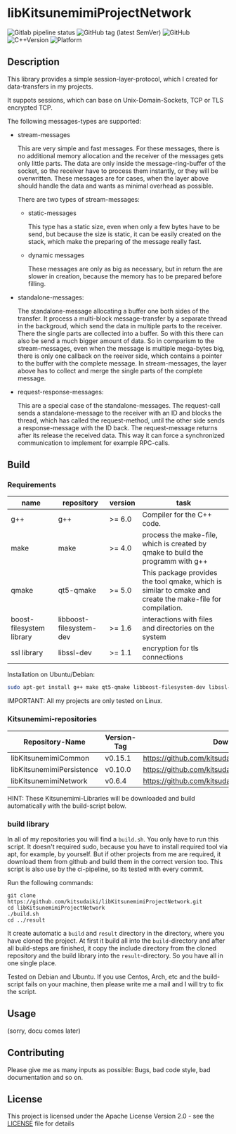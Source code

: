 # libKitsunemimiProjectNetwork

![Gitlab pipeline status](https://img.shields.io/gitlab/pipeline/kitsudaiki/libKitsunemimiProjectNetwork?label=build%20and%20test&style=flat-square)
![GitHub tag (latest SemVer)](https://img.shields.io/github/v/tag/kitsudaiki/libKitsunemimiProjectNetwork?label=version&style=flat-square)
![GitHub](https://img.shields.io/github/license/kitsudaiki/libKitsunemimiProjectNetwork?style=flat-square)
![C++Version](https://img.shields.io/badge/c%2B%2B-14-blue?style=flat-square)
![Platform](https://img.shields.io/badge/platform-Linux--x64-lightgrey?style=flat-square)

## Description

This library provides a simple session-layer-protocol, which I created for data-transfers in my projects. 

It suppots sessions, which can base on Unix-Domain-Sockets, TCP or TLS encrypted TCP.

The following messages-types are supported:

- stream-messages

	This are very simple and fast messages. For these messages, there is no additional memory allocation and the receiver of the messages gets only little parts. The data are only inside the message-ring-buffer of the socket, so the receiver have to process them instantly, or they will be overwritten. These messages are for cases, when the layer above should handle the data and wants as minimal overhead as possible.

	There are two types of stream-messages:

	- static-messages

		This type has a static size, even when only a few bytes have to be send, but because the size is static, it can be easily created on the stack, which make the preparing of the message really fast.

	- dynamic messages

		These messages are only as big as necessary, but in return the are slower in creation, because the memory has to be prepared before filling.

- standalone-messages:

	The standalone-message allocating a buffer one both sides of the transfer. It process a multi-block message-transfer by a separate thread in the backgroud, which send the data in multiple parts to the receiver. There the single parts are collected into a buffer. So with this there can also be send a much bigger amount of data. So in comparism to the stream-messages, even when the message is multiple mega-bytes big, there is only one callback on the reeiver side, which contains a pointer to the buffer with the complete message. In stream-messages, the layer above has to collect and merge the single parts of the complete message.

- request-response-messages:

	This are a special case of the standalone-messages. The request-call sends a standalone-message to the receiver with an ID and blocks the thread, which has called the request-method, until the other side sends a response-message with the ID back. The request-message returns after its release the received data. This way it can force a synchronized communication to implement for example RPC-calls.



## Build

### Requirements

name | repository | version | task
--- | --- | --- | ---
g++ | g++ | >= 6.0 | Compiler for the C++ code.
make | make | >= 4.0 | process the make-file, which is created by qmake to build the programm with g++
qmake | qt5-qmake | >= 5.0 | This package provides the tool qmake, which is similar to cmake and create the make-file for compilation.
boost-filesystem library | libboost-filesystem-dev | >= 1.6 | interactions with files and directories on the system
ssl library | libssl-dev | >= 1.1 | encryption for tls connections

Installation on Ubuntu/Debian:

```bash
sudo apt-get install g++ make qt5-qmake libboost-filesystem-dev libssl-dev
```

IMPORTANT: All my projects are only tested on Linux. 

### Kitsunemimi-repositories

Repository-Name | Version-Tag | Download-Path
--- | --- | ---
libKitsunemimiCommon | v0.15.1 |  https://github.com/kitsudaiki/libKitsunemimiCommon.git
libKitsunemimiPersistence | v0.10.0 |  https://github.com/kitsudaiki/libKitsunemimiPersistence.git
libKitsunemimiNetwork | v0.6.4 |  https://github.com/kitsudaiki/libKitsunemimiNetwork.git

HINT: These Kitsunemimi-Libraries will be downloaded and build automatically with the build-script below.

### build library

In all of my repositories you will find a `build.sh`. You only have to run this script. It doesn't required sudo, because you have to install required tool via apt, for example, by yourself. But if other projects from me are required, it download them from github and build them in the correct version too. This script is also use by the ci-pipeline, so its tested with every commit.


Run the following commands:

```
git clone https://github.com/kitsudaiki/libKitsunemimiProjectNetwork.git
cd libKitsunemimiProjectNetwork
./build.sh
cd ../result
```

It create automatic a `build` and `result` directory in the directory, where you have cloned the project. At first it build all into the `build`-directory and after all build-steps are finished, it copy the include directory from the cloned repository and the build library into the `result`-directory. So you have all in one single place.

Tested on Debian and Ubuntu. If you use Centos, Arch, etc and the build-script fails on your machine, then please write me a mail and I will try to fix the script.

## Usage

(sorry, docu comes later)

## Contributing

Please give me as many inputs as possible: Bugs, bad code style, bad documentation and so on.

## License

This project is licensed under the Apache License Version 2.0 - see the [LICENSE](LICENSE) file for details
